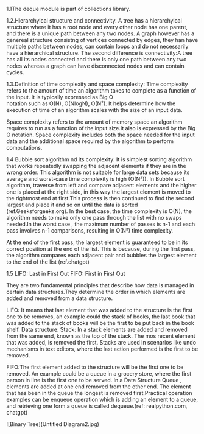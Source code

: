 

1.1The deque module is part of collections library.

 1.2.Hierarchyical structure and connectivity. A tree has a hierarchyical 
structure where it has a root node and every other node has 
one parent, and there is a unique path between any two nodes. A graph
however has a genereal structure consistng of vertices connected 
by edges, they han have multiple paths between nodes, can contain
loops and do not necessarily have a hierarchical structure. The second
 difference is connectivity:A tree has all its nodes connected
and there is only one path between any two nodes whereas a graph
 can have  disconnected nodes and can contain cycles.


1.3.Definition of time complexity and space complexity:
Time complexity refers to the amount of time an algorithm takes to 
complete as a function of the input. It is typically expressed as Big O  
notation such as O(N), O(NlogN), O(N²). It helps determine how the execution of
time of an algorithm scales with the size of an input data.

Space complexity refers to the amount of memory space an algorithm requires to run
as a function of the input size.It also is expressed by the Big O notation. Space complexity
includes both the space needed for the input data and the additional space
required by the algorithm to perform computations.


1.4 Bubble sort algorithm nd its complexity: It is simplest sorting algorithm
that works repeatedly swapping the adjacent elements if they are in the wrong
order. This algorithm is not suitable for large data sets because its average
and worst-case time complexity is high (O(N²)). In Bubble sort algorithm, 
traverse from left and compare adjacent elements and the higher one is placed
at the right side, in this way the largest element is moved to the rightmost
end at first.This process is then continued to find the second largest and
place it and so on until the data is sorted (ref.Geeksforgeeks.org). In the best
case, the time complexity is O(N), the algorithm needs to make only one pass 
through the list with no swaps needed.In the worst case , the maximum number of 
passes is n-1 and each pass involves n-1 comparisons, resulting in O(N²) time 
complexity.

At the end of the first pass, the largest element is guaranteed to be in its correct
position at the end of the list. This is because, during the first pass, the algorithm
compares each adjacent pair and bubbles the largest element to the end of the list (ref.chatgpt)

1.5 LIFO: Last in First Out
FIFO: First in First Out

They are two fundamental principles that describe how data is managed 
in certain data structures.They determine the order in which elements 
are added and removed from a data structure.

LIFO: It means that last element that was added to the structure 
is the first one to be removes, an example could the stack of books, 
the last book that was added to the stack of books will be the first
to be put back in the book shelf.
Data structure: Stack: In a stack elements are added and removed 
from the same end, known as the top of the stack. The mos recent element
that was added, is removed the first. Stacks are used in scenarios like
undo mechanisms in text editors, where the last action performed
is the first to be removed.

FIFO:The first element added to the structure will be the first one to be removed.
An example could be a queue in a grocery store, where the first person 
in line is the first one to be served. In a Data Structure Queue , elements
are added at one end removed from the other end. The element that has 
been in the queue the longest is removed first.Practical operation examples
can be enqueue operation which is adding  an element to a queue, and 
retrieving one form a queue is called dequeue.(ref: realpython.com, chatgpt)

![Binary Tree](Untitled Diagram2.jpg)
